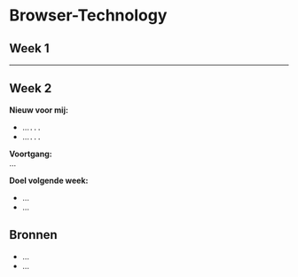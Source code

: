 # Browser-Technology

## Week 1

---

## Week 2

**Nieuw voor mij:**<br>
<ul>
    <li>...<code>...</code></li>
    <li>...<code>...</code></li>
</ul>

**Voortgang:**<br>
...

**Doel volgende week:**<br>
- ...
- ...


## Bronnen

<ul>
    <li>...</li>
    <li>...</li>
</ul>
